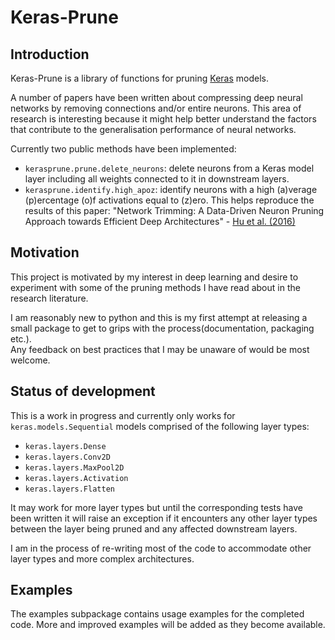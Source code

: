 # Keras-Prune
## Introduction
Keras-Prune is a library of functions for pruning [Keras][] models.

A number of papers have been written about compressing deep neural 
networks by removing connections and/or entire neurons. This area of 
research is interesting because it might help better understand the 
factors that contribute to the generalisation performance of neural networks.

Currently two public methods have been implemented:
* `kerasprune.prune.delete_neurons`: delete neurons from a Keras model layer
including all weights connected to it in downstream layers.
* `kerasprune.identify.high_apoz`: identify neurons with a high (a)verage 
(p)ercentage (o)f activations equal to (z)ero. This helps reproduce the 
results of this paper:
"Network Trimming: A Data-Driven Neuron Pruning Approach towards Efficient 
Deep Architectures" - [Hu et al. (2016)][]

## Motivation
This project is motivated by my interest in deep learning and desire to 
experiment with some of the pruning methods I have read about in the research 
literature.

I am reasonably new to python and this is my first attempt at releasing a
small package to get to grips with the process(documentation, packaging etc.).\
Any feedback on best practices that I may be unaware of would be most welcome.

## Status of development
This is a work in progress and currently only works for 
`keras.models.Sequential` models comprised of the following layer types:
* `keras.layers.Dense`
* `keras.layers.Conv2D`
* `keras.layers.MaxPool2D`
* `keras.layers.Activation`
* `keras.layers.Flatten`

It may work for more layer types but until the corresponding tests have been 
written it will raise an exception if it encounters any other layer types 
between the layer being pruned and any affected downstream layers.

I am in the process of re-writing most of the code to accommodate other layer 
types and more complex architectures.

## Examples
The examples subpackage contains usage examples for the completed code.
More and improved examples will be added as they become available.

[Hu et al. (2016)]: http://arxiv.org/abs/1607.03250
[Keras]: https://github.com/fchollet/keras
